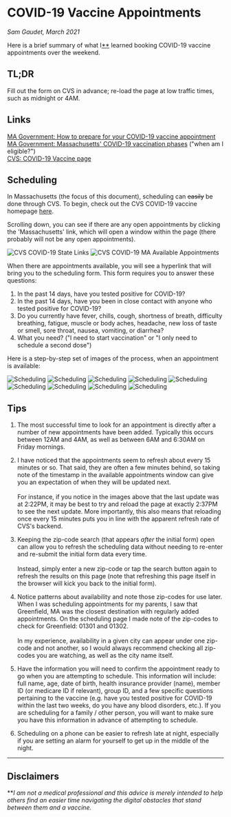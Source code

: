 # COVID-19 Vaccine Appointments
_Sam Gaudet, March 2021_

Here is a brief summary of what I[**](#disclaimers) learned booking COVID-19 vaccine appointments over the weekend.

## TL;DR

Fill out the form on CVS in advance; re-load the page at low traffic times, such as midnight or 4AM.

## Links

[MA Government: How to prepare for your COVID-19 vaccine appointment](https://www.mass.gov/guides/how-to-prepare-for-your-covid-19-vaccine-appointment)  
[MA Government: Massachusetts' COVID-19 vaccination phases](https://www.mass.gov/info-details/massachusetts-covid-19-vaccination-phases) ("when am I eligible?")  
[CVS: COVID-19 Vaccine page](https://www.cvs.com/immunizations/covid-19-vaccine)

## Scheduling

In Massachusetts (the focus of this document), scheduling can ~~easily~~ be done through CVS. To begin, check out the CVS COVID-19 vaccine homepage [here](https://www.cvs.com/immunizations/covid-19-vaccine).

Scrolling down, you can see if there are any open appointments by clicking the 'Massachusetts' link, which will open a window within the page (there probably will not be any open appointments).

![CVS COVID-19 State Links](cvs_appointment_check.gif)
![CVS COVID-19 MA Available Appointments](cvs_covid_appointments_list.png)

When there are appointments available, you will see a hyperlink that will bring you to the scheduling form. This form requires you to answer these questions:

1. In the past 14 days, have you tested positive for COVID-19?
2. In the past 14 days, have you been in close contact with anyone who tested positive for COVID-19?
3. Do you currently have fever, chills, cough, shortness of breath, difficulty breathing, fatigue, muscle or body aches, headache, new loss of taste or smell, sore throat, nausea, vomiting, or diarrhea?
4. What you need? ("I need to start vaccination" or "I only need to schedule a second dose")



Here is a step-by-step set of images of the process, when an appointment is available:

![Scheduling](scheduling_0.PNG)
![Scheduling](scheduling_1.PNG)
![Scheduling](scheduling_2.PNG)
![Scheduling](scheduling_3.PNG)
![Scheduling](scheduling_4.PNG)
![Scheduling](scheduling_5.PNG)
![Scheduling](scheduling_6.PNG)
![Scheduling](scheduling_7.PNG)
![Scheduling](scheduling_8.PNG)

## Tips

1. The most successful time to look for an appointment is directly after a number of new appointments have been added. Typically this occurs between 12AM and 4AM, as well as between 6AM and 6:30AM on Friday mornings.

2. I have noticed that the appointments seem to refresh about every 15 minutes or so. That said, they are often a few minutes behind, so taking note of the timestamp in the available appointments window can give you an expectation of when they will be updated next.\
\
For instance, if you notice in the images above that the last update was at 2:22PM, it may be best to try and reload the page at exactly 2:37PM to see the next update. More importantly, this also means that reloading once every 15 minutes puts you in line with the apparent refresh rate of CVS's backend.

3. Keeping the zip-code search (that appears _after_ the initial form) open can allow you to refresh the scheduling data without needing to re-enter and re-submit the initial form data every time.\
\
Instead, simply enter a new zip-code or tap the search button again to refresh the results on this page (note that refreshing this page itself in the browser will kick you back to the initial form).

4. Notice patterns about availability and note those zip-codes for use later. When I was scheduling appointments for my parents, I saw that Greenfield, MA was the closest destination with regularly added appointments. On the scheduling page I made note of the zip-codes to check for Greenfield: 01301 and 01302.\
\
In my experience, availability in a given city can appear under one zip-code and not another, so I would always recommend checking all zip-codes you are watching, as well as the city name itself.

5. Have the information you will need to confirm the appointment ready to go when you are attempting to schedule. This information will include: full name, age, date of birth, health insurance provider (name), member ID (or medicare ID if relevant), group ID, and a few specific questions pertaining to the vaccine (e.g. have you tested positive for COVID-19 within the last two weeks, do you have any blood disorders, etc.). If you are scheduling for a family / other person, you will want to make sure you have this information in advance of attempting to schedule.

6. Scheduling on a phone can be easier to refresh late at night, especially if you are setting an alarm for yourself to get up in the middle of the night.

---
## Disclaimers

**_I am not a medical professional and this advice is merely intended to help others find an easier time navigating the digital obstacles that stand between them and a vaccine._
